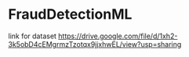 # FraudDetectionML

link for dataset
https://drive.google.com/file/d/1xh2-3k5obD4cEMgrmzTzotqx9jjxhwEL/view?usp=sharing
